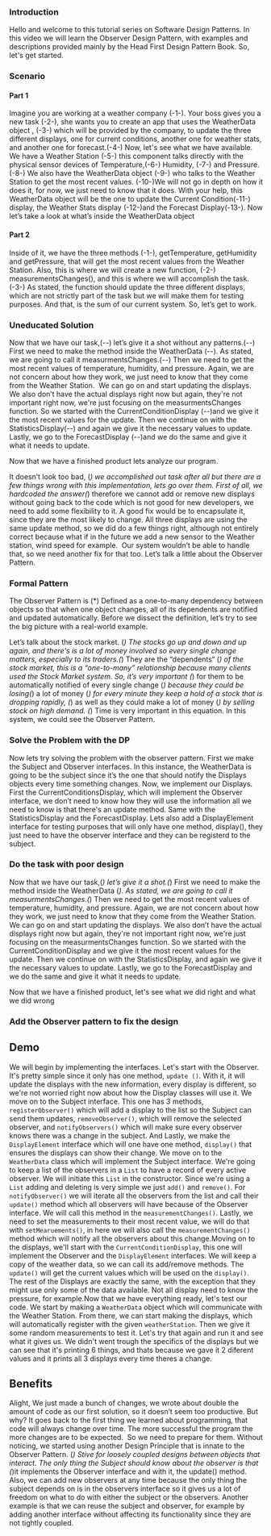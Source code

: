 ### Introduction

Hello and welcome to this tutorial series on Software Design Patterns. In this video we will learn the Observer Design Pattern, with examples and descriptions provided mainly by the Head First Design Pattern Book. So, let's get started.

### Scenario
#### Part 1
Imagine you are working at a weather company (-1-). Your boss gives you a new task (-2-), she wants you to create an app that uses the WeatherData object , (-3-) which will be provided by the company, to update the three different displays, one for current conditions, another one for weather stats, and another one for forecast.(-4-) Now, let's see what we have available. We have a Weather Station (-5-) this component talks directly with the physical sensor devices of Temperature,(-6-) Humidity, (-7-) and Pressure. (-8-) We also have the WeatherData object (-9-) who talks to the Weather Station to get the most recent values. (-10-)We will not go in depth on how it does it, for now, we just need to know that it does. With your help, this WeatherData object will be the one to update the Current Condition(-11-) display, the Weather Stats display (-12-)and the Forecast Display(-13-). Now let’s take a look at what’s inside the WeatherData object

#### Part 2
Inside of it, we have the three methods (-1-), getTemperature, getHumidity and getPressure, that will get the most recent values from the Weather Station. Also, this is where we will create a new function, (-2-) measurementsChanges(), and this is where we will accomplish the task.(-3-) As stated, the function should update the three different displays, which are not strictly part of the task but we will make them for testing purposes. And that, is the sum of our current system. So, let’s get to work.

### Uneducated Solution
Now that we have our task,(--) let’s give it a shot without any patterns.(--) First we need to make the method inside the WeatherData (--). As stated, we are going to call it measurmentsChanges.(--) Then we need to get the most recent values of temperature, humidity, and pressure. Again, we are not concern about how they work, we just need to know that they come from the Weather Station.  We can go on and start updating the displays. We also don’t have the actual displays right now but again, they're not important right now, we're just focusing on the measurmentsChanges function. So we started with the CurrentConditionDisplay (--)and we give it the most recent values for the update. Then we continue on with the StatisticsDisplay(--) and again we give it the necessary values to update. Lastly, we go to the ForecastDisplay (--)and we do the same and give it what it needs to update.

Now that we have a finished product lets analyze our program.

It doesn’t look too bad, (*) we accomplished out task after all but there are a few things wrong with this implementation, lets go over them. First of all, we hardcoded the answer(*) therefore we cannot add or remove new displays without going back to the code which is not good for new developers, we need to add some flexibility to it. A good fix would be to encapsulate it, since they are the most likely to change. All three displays are using the same update method, so we did do a few things right, although not entirely correct because what if in the future we add a new sensor to the Weather station, wind speed for example.  Our system wouldn’t be able to handle that, so we need another fix for that too. Let’s talk a little about the Observer Pattern.

### Formal Pattern

The Observer Pattern is (*) Defined as a one-to-many dependency between objects so that when one object changes, all of its dependents are notified and updated automatically. Before we dissect the definition, let’s try to see the big picture with a real-world example.

Let’s talk about the stock market. (*) The stocks go up and down and up again, and there's is a lot of money involved so every single change matters, especially to its traders.(*) They are the “dependents“ (*) of the stock market, this is a “one-to-many” relationship because many clients used the Stock Market system. So, it’s very important (*) for them to be automatically notified of every single change (*) because they could be losing(*) a lot of money (*) for every minute they keep a hold of a stock that is dropping rapidly, (*) as well as they could make a lot of money (*) by selling stock on high demand. (*) Time is very important in this equation. In this system, we could see the Observer Pattern.

### Solve the Problem with the DP

Now lets try solving the problem with the observer pattern. First we make the Subject and Observer interfaces. In this instance, the WeatherData is going to be the subject since it’s the one that should notify the Displays objects every time something changes. Now, we implement our Displays. First the CurrentConditionsDisplay, which will implement the Observer interface, we don’t need to know how they will use the information all we need to know is that there's an update method. Same with the StatisticsDisplay and the ForecastDisplay. Lets also add a DisplayElement interface for testing purposes that will only have one method, display(), they just need to have the observer interface and they can be registerd to the subject.

### Do the task with poor design

Now that we have our task,(*) let’s give it a shot.(*) First we need to make the method inside the WeatherData (*). As stated, we are going to call it measurmentsChanges.(*) Then we need to get the most recent values of temperature, humidity, and pressure. Again, we are not concern about how they work, we just need to know that they come from the Weather Station.  We can go on and start updating the displays. We also don’t have the actual displays right now but again, they're not important right now, we're just focusing on the measurmentsChanges function. So we started with the CurrentConditionDisplay and we give it the most recent values for the update. Then we continue on with the StatisticsDisplay, and again we give it the necessary values to update. Lastly, we go to the ForecastDisplay and we do the same and give it what it needs to update.

Now that we have a finished product, let's see what we did right and what we did wrong

### Add the Observer pattern to fix the design

## Demo 

We will begin by implementing the interfaces. Let's start with the Observer. It's pretty simple since it only has one method, `update ()`. With it, it will update the displays with the new information, every display is different, so we're not worried right now about how the Display classes will use it. We move on to the Subject interface. This one has 3 methods, `registerObserver()` which will add a display to the list so the Subject can send them updates, `removeObserver()`, which will remove the selected observer, and `notifyObservers()` which will make sure every observer knows there was a change in the subject. And Lastly, we make the `DisplayElement` interface which will one have one method, `display()` that ensures the displays can show their change. We move on to the `WeatherData` class which will implement the Subject interface. We're going to keep a list of the observers in a `List` to have a record of every active observer. We will initiate this `List` in the constructor. Since we're using a `List` adding and deleting is very simple we just `add()` and `remove()`. For `notifyObserver()` we will iterate all the observers from the list and call their `update()` method which all observers will have because of the Observer interface. We will call this method in the `measurementChanges()`. Lastly, we need to set the measurements to their most recent value, we will do that with `setMearuements()`, in here we will also call the `measurementChanges()` method which will notify all the observers about this change.Moving on to the displays, we'll start with the `CurrentConditionDisplay`, this one will implement the Observer and the `DisplayElement` interfaces. We will keep a copy of the weather data, so we can call its add/remove methods. The `update()` will get the current values which will be used on the `display()`. The rest of the Displays are exactly the same, with the exception that they might use only some of the data available. Not all display need to know the pressure, for example.Now that we have everything ready, let's test our code. We start by making a `WeatherData` object which will communicate with the Weather Station. From there, we can start making the displays, which will automatically register with the given `weatherStation`. Then we give it some random measurements to test it. Let's try that again and run it and see what it gives us. We didn't went trough the specifics of the displays but we can see that it's printing 6 things, and thats because we gave it 2 diferent values and it prints all 3 displays every time theres a change.

## Benefits

Alight, We just made a bunch of changes, we wrote about double the amount of code as our first solution, so it doesn’t seem too productive. But why? It goes back to the first thing we learned about programming, that code will always change over time. The more successful the program the more changes are to be expected.  So we need to prepare for them. Without noticing, we started using another Design Principle that is innate to the Observer Pattern. (*) Stive for loosely coupled designs between objects that interact. The only thing the Subject should know about the observer is that (*)it implements the Observer interface and with it, the update() method. Also, we can add new observers at any time because the only thing the subject depends on is in the observers interface so it gives us a lot of freedom on what to do with either the subject or the observers. Another example is that we can reuse the subject and observer, for example by adding another interface without affecting its functionality since they are not tightly coupled.




